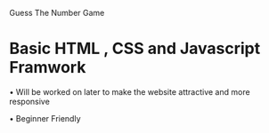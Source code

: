 Guess The Number Game
# Basic HTML , CSS and Javascript Framwork
• Will be worked on later to make the website attractive and more responsive


• Beginner Friendly



